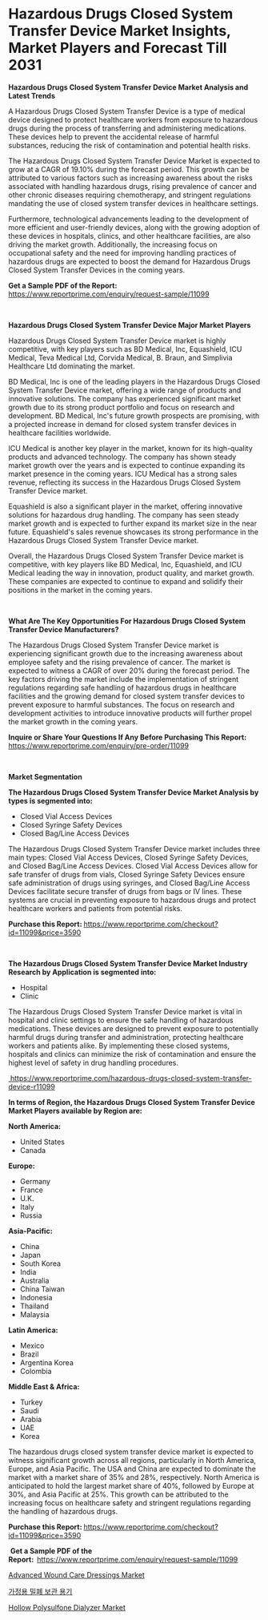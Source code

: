 <p><h1>Hazardous Drugs Closed System Transfer Device Market Insights, Market Players and Forecast Till 2031</h1></p><p><strong>Hazardous Drugs Closed System Transfer Device Market Analysis and Latest Trends</strong></p>
<p><p>A Hazardous Drugs Closed System Transfer Device is a type of medical device designed to protect healthcare workers from exposure to hazardous drugs during the process of transferring and administering medications. These devices help to prevent the accidental release of harmful substances, reducing the risk of contamination and potential health risks.</p><p>The Hazardous Drugs Closed System Transfer Device Market is expected to grow at a CAGR of 19.10% during the forecast period. This growth can be attributed to various factors such as increasing awareness about the risks associated with handling hazardous drugs, rising prevalence of cancer and other chronic diseases requiring chemotherapy, and stringent regulations mandating the use of closed system transfer devices in healthcare settings.</p><p>Furthermore, technological advancements leading to the development of more efficient and user-friendly devices, along with the growing adoption of these devices in hospitals, clinics, and other healthcare facilities, are also driving the market growth. Additionally, the increasing focus on occupational safety and the need for improving handling practices of hazardous drugs are expected to boost the demand for Hazardous Drugs Closed System Transfer Devices in the coming years.</p></p>
<p><strong>Get a Sample PDF of the Report:&nbsp;</strong> <a href="https://www.reportprime.com/enquiry/request-sample/11099">https://www.reportprime.com/enquiry/request-sample/11099</a></p>
<p>&nbsp;</p>
<p><strong>Hazardous Drugs Closed System Transfer Device Major Market Players</strong></p>
<p><p>Hazardous Drugs Closed System Transfer Device market is highly competitive, with key players such as BD Medical, Inc, Equashield, ICU Medical, Teva Medical Ltd, Corvida Medical, B. Braun, and Simplivia Healthcare Ltd dominating the market.</p><p>BD Medical, Inc is one of the leading players in the Hazardous Drugs Closed System Transfer Device market, offering a wide range of products and innovative solutions. The company has experienced significant market growth due to its strong product portfolio and focus on research and development. BD Medical, Inc's future growth prospects are promising, with a projected increase in demand for closed system transfer devices in healthcare facilities worldwide.</p><p>ICU Medical is another key player in the market, known for its high-quality products and advanced technology. The company has shown steady market growth over the years and is expected to continue expanding its market presence in the coming years. ICU Medical has a strong sales revenue, reflecting its success in the Hazardous Drugs Closed System Transfer Device market.</p><p>Equashield is also a significant player in the market, offering innovative solutions for hazardous drug handling. The company has seen steady market growth and is expected to further expand its market size in the near future. Equashield's sales revenue showcases its strong performance in the Hazardous Drugs Closed System Transfer Device market.</p><p>Overall, the Hazardous Drugs Closed System Transfer Device market is competitive, with key players like BD Medical, Inc, Equashield, and ICU Medical leading the way in innovation, product quality, and market growth. These companies are expected to continue to expand and solidify their positions in the market in the coming years.</p></p>
<p>&nbsp;</p>
<p><strong>What Are The Key Opportunities For Hazardous Drugs Closed System Transfer Device Manufacturers?</strong></p>
<p><p>The Hazardous Drugs Closed System Transfer Device market is experiencing significant growth due to the increasing awareness about employee safety and the rising prevalence of cancer. The market is expected to witness a CAGR of over 20% during the forecast period. The key factors driving the market include the implementation of stringent regulations regarding safe handling of hazardous drugs in healthcare facilities and the growing demand for closed system transfer devices to prevent exposure to harmful substances. The focus on research and development activities to introduce innovative products will further propel the market growth in the coming years.</p></p>
<p><strong>Inquire or Share Your Questions If Any Before Purchasing This Report:</strong> <a href="https://www.reportprime.com/enquiry/pre-order/11099">https://www.reportprime.com/enquiry/pre-order/11099</a></p>
<p>&nbsp;</p>
<p><strong>Market Segmentation</strong></p>
<p><strong>The Hazardous Drugs Closed System Transfer Device Market Analysis by types is segmented into:</strong></p>
<p><ul><li>Closed Vial Access Devices</li><li>Closed Syringe Safety Devices</li><li>Closed Bag/Line Access Devices</li></ul></p>
<p><p>The Hazardous Drugs Closed System Transfer Device market includes three main types: Closed Vial Access Devices, Closed Syringe Safety Devices, and Closed Bag/Line Access Devices. Closed Vial Access Devices allow for safe transfer of drugs from vials, Closed Syringe Safety Devices ensure safe administration of drugs using syringes, and Closed Bag/Line Access Devices facilitate secure transfer of drugs from bags or IV lines. These systems are crucial in preventing exposure to hazardous drugs and protect healthcare workers and patients from potential risks.</p></p>
<p><strong>Purchase this Report:&nbsp;</strong><a href="https://www.reportprime.com/checkout?id=11099&price=3590">https://www.reportprime.com/checkout?id=11099&price=3590</a></p>
<p>&nbsp;</p>
<p><strong>The Hazardous Drugs Closed System Transfer Device Market Industry Research by Application is segmented into:</strong></p>
<p><ul><li>Hospital</li><li>Clinic</li></ul></p>
<p><p>The Hazardous Drugs Closed System Transfer Device market is vital in hospital and clinic settings to ensure the safe handling of hazardous medications. These devices are designed to prevent exposure to potentially harmful drugs during transfer and administration, protecting healthcare workers and patients alike. By implementing these closed systems, hospitals and clinics can minimize the risk of contamination and ensure the highest level of safety in drug handling procedures.</p></p>
<p><a href="https://www.reportprime.com/hazardous-drugs-closed-system-transfer-device-r11099">&nbsp;https://www.reportprime.com/hazardous-drugs-closed-system-transfer-device-r11099</a></p>
<p><strong>In terms of Region, the Hazardous Drugs Closed System Transfer Device Market Players available by Region are:</strong></p>
<p>
    <p> <strong> North America: </strong>
        <ul>
            <li>United States</li>
            <li>Canada</li>
        </ul>
        </p> 
    <p> <strong> Europe: </strong>
        <ul>
            <li>Germany</li>
            <li>France</li>
            <li>U.K.</li>
            <li>Italy</li>
            <li>Russia</li>
        </ul>
        </p> 
    <p> <strong> Asia-Pacific: </strong>
        <ul>
            <li>China</li>
            <li>Japan</li>
            <li>South Korea</li>
            <li>India</li>
            <li>Australia</li>
            <li>China Taiwan</li>
            <li>Indonesia</li>
            <li>Thailand</li>
            <li>Malaysia</li>
        </ul>
        </p> 
    <p> <strong> Latin America: </strong>
        <ul>
            <li>Mexico</li>
            <li>Brazil</li>
            <li>Argentina Korea</li>
            <li>Colombia</li>
        </ul>
        </p> 
    <p> <strong> Middle East & Africa: </strong>
        <ul>
            <li>Turkey</li>
            <li>Saudi</li>
            <li>Arabia</li>
            <li>UAE</li>
            <li>Korea</li>
        </ul>
    </p>
    </p>
<p><p>The hazardous drugs closed system transfer device market is expected to witness significant growth across all regions, particularly in North America, Europe, and Asia Pacific. The USA and China are expected to dominate the market with a market share of 35% and 28%, respectively. North America is anticipated to hold the largest market share of 40%, followed by Europe at 30%, and Asia Pacific at 25%. This growth can be attributed to the increasing focus on healthcare safety and stringent regulations regarding the handling of hazardous drugs.</p></p>
<p><strong>Purchase this Report: </strong><a href="https://www.reportprime.com/checkout?id=11099&price=3590">https://www.reportprime.com/checkout?id=11099&price=3590</a></p>
<p>&nbsp;<strong>Get a Sample PDF of the Report:&nbsp;&nbsp;</strong><a href="https://www.reportprime.com/enquiry/request-sample/11099">https://www.reportprime.com/enquiry/request-sample/11099</a></p>
<p><strong></strong></p>
<p><p><a href="https://github.com/keithsutherland8067/Market-Research-Report-List-1/blob/main/advanced-wound-care-dressings-market.md">Advanced Wound Care Dressings Market</a></p><p><a href="https://github.com/hxzi07639916/Market-Research-Report-List-4/blob/main/4957825107187.md">가정용 밀폐 보관 용기</a></p><p><a href="https://medium.com/@raleciabridges8/hollow-polysulfone-dialyzer-market-growth-outlook-from-2024-to-2031-and-it-is-projecting-at-9-7-ad9b0358e829">Hollow Polysulfone Dialyzer Market</a></p></p>